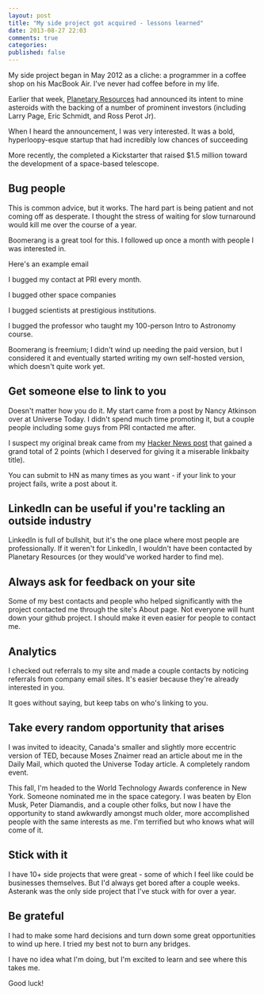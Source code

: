 ```yaml
---
layout: post
title: "My side project got acquired - lessons learned"
date: 2013-08-27 22:03
comments: true
categories:
published: false
---
```


My side project began in May 2012 as a cliche: a programmer in a coffee shop on his MacBook Air.  I've never had coffee before in my life.

Earlier that week, [Planetary Resources](http://www.planetaryresources.com/) had announced its intent to mine asteroids with the backing of a number of prominent investors (including Larry Page, Eric Schmidt, and Ross Perot Jr).

When I heard the announcement, I was very interested.  It was a bold, hyperloopy-esque startup that had incredibly low chances of succeeding

More recently, the completed a Kickstarter that raised $1.5 million toward the development of a space-based telescope.

## Bug people

This is common advice, but it works.  The hard part is being patient and not coming off as desperate.  I thought the stress of waiting for slow turnaround would kill me over the course of a year.

Boomerang is a great tool for this.  I followed up once a month with people I was interested in.

Here's an example email

I bugged my contact at PRI every month.

I bugged other space companies

I bugged scientists at prestigious institutions.

I bugged the professor who taught my 100-person Intro to Astronomy course.

Boomerang is freemium; I didn't wind up needing the paid version, but I considered it and eventually started writing my own self-hosted version, which doesn't quite work yet.

## Get someone else to link to you

Doesn't matter how you do it.  My start came from a post by Nancy Atkinson over at Universe Today.  I didn't spend much time promoting it, but a couple people including some guys from PRI contacted me after.

I suspect my original break came from my [Hacker News post](https://news.ycombinator.com/item?id=3967670) that gained a grand total of 2 points (which I deserved for giving it a miserable linkbaity title).

You can submit to HN as many times as you want - if your link to your project fails, write a post about it.

## LinkedIn can be useful if you're tackling an outside industry

LinkedIn is full of bullshit, but it's the one place where most people are professionally.  If it weren't for LinkedIn, I wouldn't have been contacted by Planetary Resources (or they would've worked harder to find me).

## Always ask for feedback on your site

Some of my best contacts and people who helped significantly with the project contacted me through the site's About page.  Not everyone will hunt down your github project.  I should make it even easier for people to contact me.

## Analytics

I checked out referrals to my site and made a couple contacts by noticing referrals from company email sites.  It's easier because they're already interested in you.

It goes without saying, but keep tabs on who's linking to you.

## Take every random opportunity that arises

I was invited to ideacity, Canada's smaller and slightly more eccentric version of TED, because Moses Znaimer read an article about me in the Daily Mail, which quoted the Universe Today article.  A completely random event.

This fall, I'm headed to the World Technology Awards conference in New York.  Someone nominated me in the space category.  I was beaten by Elon Musk, Peter Diamandis, and a couple other folks, but now I have the opportunity to stand awkwardly amongst much older, more accomplished people with the same interests as me.  I'm terrified but who knows what will come of it.

## Stick with it

I have 10+ side projects that were great - some of which I feel like could be businesses themselves.  But I'd always get bored after a couple weeks.  Asterank was the only side project that I've stuck with for over a year.

## Be grateful

I had to make some hard decisions and turn down some great opportunities to wind up here.  I tried my best not to burn any bridges.

I have no idea what I'm doing, but I'm excited to learn and see where this takes me.

Good luck!
